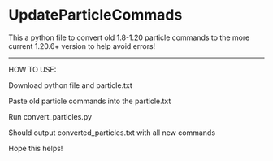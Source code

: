 # UpdateParticleCommads
This a python file to convert old 1.8-1.20 particle commands to the more current 1.20.6+ version to help avoid errors!

-------------------------------------------------------
HOW TO USE:

Download python file and particle.txt

Paste old particle commands into the particle.txt

Run convert_particles.py

Should output converted_particles.txt with all new commands

Hope this helps!
